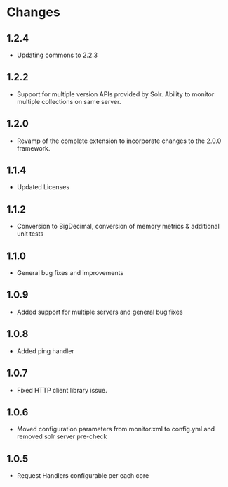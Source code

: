 Changes
=======

## 1.2.4

* Updating commons to 2.2.3

## 1.2.2

* Support for multiple version APIs provided by Solr. Ability to monitor multiple collections on same server.

## 1.2.0

* Revamp of the complete extension to incorporate changes to the 2.0.0 framework.

## 1.1.4 
* Updated Licenses

## 1.1.2 
* Conversion to BigDecimal, conversion of memory metrics & additional unit tests

## 1.1.0 
* General bug fixes and improvements

## 1.0.9 
* Added support for multiple servers and general bug fixes

## 1.0.8 
* Added ping handler

## 1.0.7 
* Fixed HTTP client library issue.

## 1.0.6 
* Moved configuration parameters from monitor.xml to config.yml and removed solr server pre-check

## 1.0.5 
* Request Handlers configurable per each core
